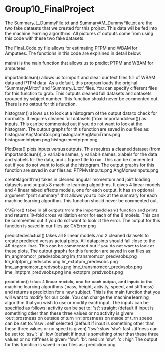 # Group10_FinalProject

The SummaryJL_DummyFile.txt and SummaryAM_DummyFile.txt are the two fake datasets that we created for this project. This data will be fed into the machine learning algorithms. All pictures of outputs come from using this code with these two fake datasets.

The Final_Code.py file allows for estimating PTPM and WBAM for Amputees. The functions in this code are explained in detail below:

main() is the main function that allows us to predict PTPM and WBAM for amputees.

importandclean() allows us to import and clean our text files full of WBAM data and PTPM data. As a default, this program loads the original 'SummaryAM.txt" and 'SummaryJL.txt' files. You can specify different files for this function to grab. This outputs cleaned full datasets and datasets grouped by subject number. This function should never be commented out. There is no output for this function.

histogram() allows us to look at a histogram of the output data to check for normality. It requires cleaned full datasets (from importandclean()) as inputs. This can be commented out if you do not want to look at the histogram. The output graphs for this function are saved in our files as:
histogramAngMomCor.png
histogramAngMomTrans.png
histogramintptpm.png
histogramextptpm.png

PlotData() plots inputs versus outputs. This requires a cleaned dataset (from importandclean()), x variable names, y variable names, xlabels for the data and ylabels for the data, and a figure title to run. This can be commented out if you do not want to look at the histogram. The output graphs for this function are saved in our files as:
PTPMvsInputs.png
AngMomvsInputs.png

createlagorithm() takes in cleaned angular momentum and joint loading datasets and outputs 8 machine learning algorithms. It gives 4 linear models and 4 linear mixed effects models, one for each output. It has an optional argument "print summary" that allows you to look at the summary for each machine learning algorithm. This function should never be commented out.

CVError() takes in all outputs from the importandclean() function and prints and returns 10-fold cross validation error for each of the 8 models. This can be commented out if you do not want to look at the error. The output for this function is saved in our files as:
CVError.png

predictedvsactual() takes all 8 linear models and 2 cleaned datasets to create predicted versus actual plots. All datapoints should fall close to the 45 degree lines. This can be commented out if you do not want to look at these plots. The output graphs for this function are saved in our files as:
lm_angmomcor_predvsobs.png
lm_transmomcor_predvsobs.png
lm_intptpm_predvsobs.png
lm_extptpm_predvsobs.png
lme_angmomcor_predvsobs.png
lme_transmomcor_predvsobs.png
lme_intptpm_predvsobs.png
lme_extptpm_predvsobs.png

prediction() takes 4 linear models, one for each output, and inputs to the machine learning algorithms (mass, height, activity, speed, and stiffness) and returns a prediction for a new subject. This is the main function that you will want to modify for our code. You can change the machine learning algorithm that you wish to use or modify each input. The inputs can be specified as follows:
activity can be set to: 
  'st': straight (default if input is something other than these three values or no activity is given)
  'out':prosthesis on outside of turn
  'in':prosthesis on inside of turn
speed can be set to: 
  'ssw': self selected (default if input is something other than these three values or no speed is given)
  'fsw': slow
  'slw': fast
stiffness can be set to: 
  'ssw': 'a': low (default if input is something other than these three values or no stiffness is given)
  'fsw': 'b': medium
  'slw': 'c': high
The output for this function is saved in our files as:
prediction.png
